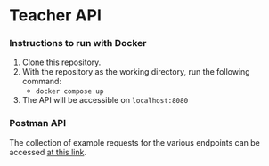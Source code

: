 # Teacher API

### Instructions to run with Docker

1. Clone this repository.
2. With the repository as the working directory, run the following command:
   - `docker compose up`
3. The API will be accessible on `localhost:8080`

### Postman API
The collection of example requests for the various endpoints can be accessed [at this link](https://www.postman.com/jamesyeap/workspace/govtech-onecv-internship-assessment/collection/16444163-4a80a196-d727-40d9-bbe0-8ec5e60216d4?action=share&creator=16444163).